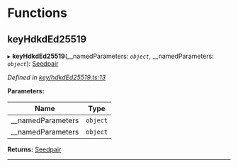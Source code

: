 

# Functions

<a id="keyhdkded25519"></a>

##  keyHdkdEd25519

▸ **keyHdkdEd25519**(__namedParameters: *`object`*, __namedParameters: *`object`*): [Seedpair](_types_.md#seedpair)

*Defined in [key/hdkdEd25519.ts:13](https://github.com/polkadot-js/common/blob/1cd491b/packages/util-crypto/src/key/hdkdEd25519.ts#L13)*

**Parameters:**

| Name | Type |
| ------ | ------ |
| __namedParameters | `object` |
| __namedParameters | `object` |

**Returns:** [Seedpair](_types_.md#seedpair)

___

